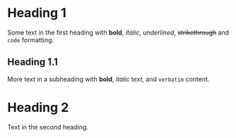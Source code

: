 # Heading 1

Some text in the first heading with **bold**, *italic*, _underlined_, ~~strikethrough~~ and `code` formatting.

## Heading 1.1

More text in a subheading with **bold**, *italic text*, and `verbatim` content.

# Heading 2

Text in the second heading.